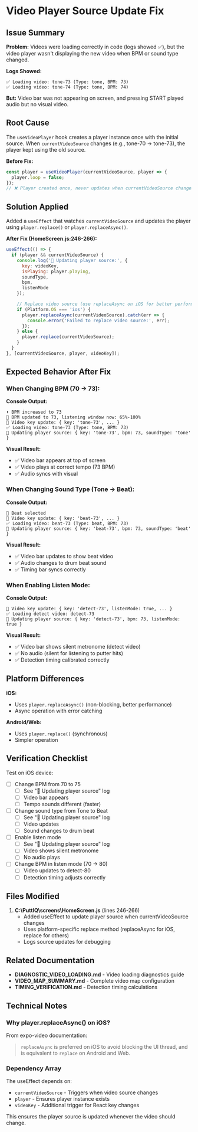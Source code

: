 # Video Player Source Update Fix

## Issue Summary

**Problem:** Videos were loading correctly in code (logs showed ✅), but the video player wasn't displaying the new video when BPM or sound type changed.

**Logs Showed:**
```
✅ Loading video: tone-73 (Type: tone, BPM: 73)
✅ Loading video: tone-74 (Type: tone, BPM: 74)
```

**But:** Video bar was not appearing on screen, and pressing START played audio but no visual video.

## Root Cause

The `useVideoPlayer` hook creates a player instance once with the initial source. When `currentVideoSource` changes (e.g., tone-70 → tone-73), the player kept using the old source.

**Before Fix:**
```javascript
const player = useVideoPlayer(currentVideoSource, player => {
  player.loop = false;
});
// ❌ Player created once, never updates when currentVideoSource changes
```

## Solution Applied

Added a `useEffect` that watches `currentVideoSource` and updates the player using `player.replace()` or `player.replaceAsync()`.

**After Fix (HomeScreen.js:246-266):**
```javascript
useEffect(() => {
  if (player && currentVideoSource) {
    console.log('🔄 Updating player source:', {
      key: videoKey,
      isPlaying: player.playing,
      soundType,
      bpm,
      listenMode
    });

    // Replace video source (use replaceAsync on iOS for better performance)
    if (Platform.OS === 'ios') {
      player.replaceAsync(currentVideoSource).catch(err => {
        console.error('Failed to replace video source:', err);
      });
    } else {
      player.replace(currentVideoSource);
    }
  }
}, [currentVideoSource, player, videoKey]);
```

## Expected Behavior After Fix

### When Changing BPM (70 → 73):

**Console Output:**
```
⬆️ BPM increased to 73
🎵 BPM updated to 73, listening window now: 65%-100%
🎥 Video key update: { key: 'tone-73', ... }
✅ Loading video: tone-73 (Type: tone, BPM: 73)
🔄 Updating player source: { key: 'tone-73', bpm: 73, soundType: 'tone' }
```

**Visual Result:**
- ✅ Video bar appears at top of screen
- ✅ Video plays at correct tempo (73 BPM)
- ✅ Audio syncs with visual

### When Changing Sound Type (Tone → Beat):

**Console Output:**
```
🥁 Beat selected
🎥 Video key update: { key: 'beat-73', ... }
✅ Loading video: beat-73 (Type: beat, BPM: 73)
🔄 Updating player source: { key: 'beat-73', bpm: 73, soundType: 'beat' }
```

**Visual Result:**
- ✅ Video bar updates to show beat video
- ✅ Audio changes to drum beat sound
- ✅ Timing bar syncs correctly

### When Enabling Listen Mode:

**Console Output:**
```
🎥 Video key update: { key: 'detect-73', listenMode: true, ... }
✅ Loading detect video: detect-73
🔄 Updating player source: { key: 'detect-73', bpm: 73, listenMode: true }
```

**Visual Result:**
- ✅ Video bar shows silent metronome (detect video)
- ✅ No audio (silent for listening to putter hits)
- ✅ Detection timing calibrated correctly

## Platform Differences

**iOS:**
- Uses `player.replaceAsync()` (non-blocking, better performance)
- Async operation with error catching

**Android/Web:**
- Uses `player.replace()` (synchronous)
- Simpler operation

## Verification Checklist

Test on iOS device:

- [ ] Change BPM from 70 to 75
  - [ ] See "🔄 Updating player source" log
  - [ ] Video bar appears
  - [ ] Tempo sounds different (faster)

- [ ] Change sound type from Tone to Beat
  - [ ] See "🔄 Updating player source" log
  - [ ] Video updates
  - [ ] Sound changes to drum beat

- [ ] Enable listen mode
  - [ ] See "🔄 Updating player source" log
  - [ ] Video shows silent metronome
  - [ ] No audio plays

- [ ] Change BPM in listen mode (70 → 80)
  - [ ] Video updates to detect-80
  - [ ] Detection timing adjusts correctly

## Files Modified

1. **C:\PuttIQ\screens\HomeScreen.js** (lines 246-266)
   - Added useEffect to update player source when currentVideoSource changes
   - Uses platform-specific replace method (replaceAsync for iOS, replace for others)
   - Logs source updates for debugging

## Related Documentation

- **DIAGNOSTIC_VIDEO_LOADING.md** - Video loading diagnostics guide
- **VIDEO_MAP_SUMMARY.md** - Complete video map configuration
- **TIMING_VERIFICATION.md** - Detection timing calculations

## Technical Notes

### Why player.replaceAsync() on iOS?

From expo-video documentation:
> `replaceAsync` is preferred on iOS to avoid blocking the UI thread, and is equivalent to `replace` on Android and Web.

### Dependency Array

The useEffect depends on:
- `currentVideoSource` - Triggers when video source changes
- `player` - Ensures player instance exists
- `videoKey` - Additional trigger for React key changes

This ensures the player source is updated whenever the video should change.

